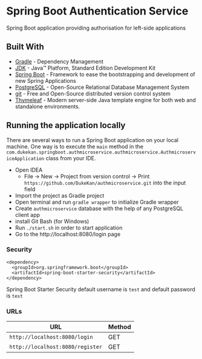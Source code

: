 # Spring Boot Authentication Service

Spring Boot application providing authorisation for left-side applications

## Built With

* 	[Gradle](https://gradle.org/) - Dependency Management
* 	[JDK](http://www.oracle.com/technetwork/java/javase/downloads/jdk8-downloads-2133151.html) - Java™ Platform, Standard Edition Development Kit 
* 	[Spring Boot](https://spring.io/projects/spring-boot) - Framework to ease the bootstrapping and development of new Spring Applications
* 	[PostgreSQL](https://www.postgresql.org/) - Open-Source Relational Database Management System
* 	[git](https://git-scm.com/) - Free and Open-Source distributed version control system 
* 	[Thymeleaf](https://www.thymeleaf.org/) - Modern server-side Java template engine for both web and standalone environments.

## Running the application locally

There are several ways to run a Spring Boot application on your local machine. One way is to execute the `main` method in the `com.dukekan.springboot.authmicroservice.authmicroservice.AuthmicroserviceApplication` class from your IDE.

- Open IDEA 
   - File -> New -> Project from version control -> Print `https://github.com/DukeKan/authmicroservice.git` into the input field
- Import the project as Gradle project
- Open terminal and run ```gradle wrapper``` to initialize Gradle wrapper
- Create `authmicroservice` database with the help of any PostgreSQL client app
- install Git Bash (for Windows)
- Run ```./start.sh``` in order to start application
- Go to the http://localhost:8080/login page

### Security

```
<dependency>
  <groupId>org.springframework.boot</groupId>
  <artifactId>spring-boot-starter-security</artifactId>
</dependency>
```

Spring Boot Starter Security default username is `test` and default password is `test`

### URLs

|  URL |  Method |
|----------|--------------|
|`http://localhost:8080/login`                           | GET | 
|`http://localhost:8080/register`                       | GET | 